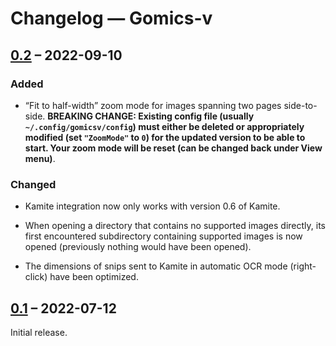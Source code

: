 # Changelog — Gomics-v

## [0.2] – 2022-09-10

### Added

* “Fit to half-width” zoom mode for images spanning two pages side-to-side.
  **BREAKING CHANGE: Existing config file (usually `~/.config/gomicsv/config`)
  must either be deleted or appropriately modified (set `"ZoomMode"` to `0`)
  for the updated version to be able to start. Your zoom mode will be reset
  (can be changed back under View menu)**.

### Changed

* Kamite integration now only works with version 0.6 of Kamite.

* When opening a directory that contains no supported images directly, its
  first encountered subdirectory containing supported images is now opened
  (previously nothing would have been opened).

* The dimensions of snips sent to Kamite in automatic OCR mode (right-click)
  have been optimized.

## [0.1] – 2022-07-12

Initial release.

[Unreleased]: https://github.com/fauu/gomicsv/compare/v0.2...HEAD
[0.2]: https://github.com/fauu/gomicsv/releases/tag/v0.2
[0.1]: https://github.com/fauu/gomicsv/releases/tag/v0.1
